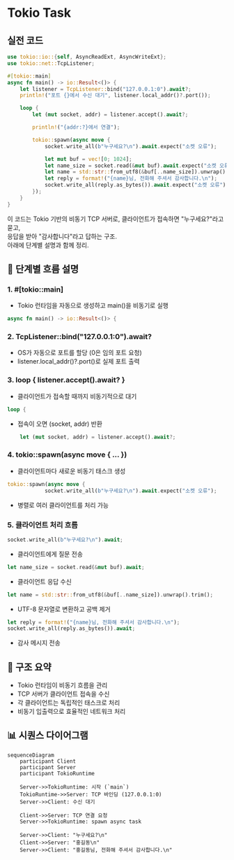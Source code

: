 # Tokio Task

## 실전 코드
```rust
use tokio::io::{self, AsyncReadExt, AsyncWriteExt};
use tokio::net::TcpListener;

#[tokio::main]
async fn main() -> io::Result<()> {
    let listener = TcpListener::bind("127.0.0.1:0").await?;
    println!("포트 {}에서 수신 대기", listener.local_addr()?.port());

    loop {
        let (mut socket, addr) = listener.accept().await?;

        println!("{addr:?}에서 연결");

        tokio::spawn(async move {
            socket.write_all(b"누구세요?\n").await.expect("소켓 오류");

            let mut buf = vec![0; 1024];
            let name_size = socket.read(&mut buf).await.expect("소켓 오류");
            let name = std::str::from_utf8(&buf[..name_size]).unwrap().trim();
            let reply = format!("{name}님, 전화해 주셔서 감사합니다.\n");
            socket.write_all(reply.as_bytes()).await.expect("소켓 오류");
        });
    }
}

```

이 코드는 Tokio 기반의 비동기 TCP 서버로, 클라이언트가 접속하면 "누구세요?"라고 묻고,  
응답을 받아 "감사합니다"라고 답하는 구조.  
아래에 단계별 설명과 함께 정리.

## 🧩 단계별 흐름 설명
### 1. #[tokio::main]
- Tokio 런타임을 자동으로 생성하고 main()을 비동기로 실행
```rust
async fn main() -> io::Result<()> {
```

### 2. TcpListener::bind("127.0.0.1:0").await?
- OS가 자동으로 포트를 할당 (0은 임의 포트 요청)
- listener.local_addr()?.port()로 실제 포트 출력

### 3. loop { listener.accept().await? }
- 클라이언트가 접속할 때까지 비동기적으로 대기
```rust
loop {

```
- 접속이 오면 (socket, addr) 반환
```rust
    let (mut socket, addr) = listener.accept().await?;
```

### 4. tokio::spawn(async move { ... })
- 클라이언트마다 새로운 비동기 태스크 생성
```rust
tokio::spawn(async move {
            socket.write_all(b"누구세요?\n").await.expect("소켓 오류");
```
- 병렬로 여러 클라이언트를 처리 가능

### 5. 클라이언트 처리 흐름
```rust
socket.write_all(b"누구세요?\n").await;
```

- 클라이언트에게 질문 전송
```rust
let name_size = socket.read(&mut buf).await;
```

- 클라이언트 응답 수신
```rust
let name = std::str::from_utf8(&buf[..name_size]).unwrap().trim();
```

- UTF-8 문자열로 변환하고 공백 제거
```rust
let reply = format!("{name}님, 전화해 주셔서 감사합니다.\n");
socket.write_all(reply.as_bytes()).await;
```

- 감사 메시지 전송

## 🧠 구조 요약
- Tokio 런타임이 비동기 흐름을 관리
- TCP 서버가 클라이언트 접속을 수신
- 각 클라이언트는 독립적인 태스크로 처리
- 비동기 입출력으로 효율적인 네트워크 처리

## 📊 시퀀스 다이어그램
```mermaid
sequenceDiagram
    participant Client
    participant Server
    participant TokioRuntime

    Server->>TokioRuntime: 시작 (`main`)
    TokioRuntime->>Server: TCP 바인딩 (127.0.0.1:0)
    Server->>Client: 수신 대기

    Client->>Server: TCP 연결 요청
    Server->>TokioRuntime: spawn async task

    Server->>Client: "누구세요?\n"
    Client->>Server: "홍길동\n"
    Server->>Client: "홍길동님, 전화해 주셔서 감사합니다.\n"

```



